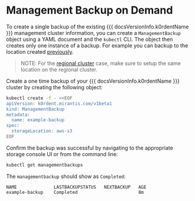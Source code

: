 # Management Backup on Demand

To create a single backup of the existing {{{ docsVersionInfo.k0rdentName }}} management cluster information, you can create a `ManagementBackup` object
using a YAML document and the `kubectl` CLI. The object then creates only one instance of a backup. For example you can backup
to the location created [previously](./prepare-backups.md).

> NOTE:
> For the [regional cluster](../regional-clusters/index.md) case,
> make sure to setup the same location on the regional cluster.

Create a one time backup of your {{{ docsVersionInfo.k0rdentName }}} cluster by creating the following object:

```sh
kubectl create -f - <<EOF
apiVersion: k0rdent.mirantis.com/v1beta1
kind: ManagementBackup
metadata:
  name: example-backup
spec:
  storageLocation: aws-s3
EOF
```

Confirm the backup was successful by navigating to the appropriate storage console UI or from the command line:

```sh
kubectl get managementbackups
```

The `managementbackup` should show as `Completed`:

```console { .no-copy }
NAME              LASTBACKUPSTATUS   NEXTBACKUP   AGE
example-backup    Completed                       8m
```
